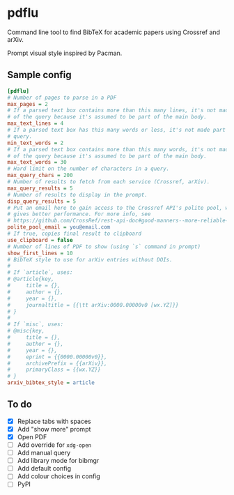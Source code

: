 # pdflu

Command line tool to find BibTeX for academic papers using Crossref and arXiv.

Prompt visual style inspired by Pacman.

## Sample config

```cfg
[pdflu]
# Number of pages to parse in a PDF
max_pages = 2
# If a parsed text box contains more than this many lines, it's not made part
# of the query because it's assumed to be part of the main body.
max_text_lines = 4
# If a parsed text box has this many words or less, it's not made part of the
# query.
min_text_words = 2
# If a parsed text box contains more than this many words, it's not made part
# of the query because it's assumed to be part of the main body.
max_text_words = 30
# Hard limit on the number of characters in a query.
max_query_chars = 200
# Number of results to fetch from each service (Crossref, arXiv).
max_query_results = 5
# Number of results to display in the prompt.
disp_query_results = 5
# Put an email here to gain access to the Crossref API's polite pool, which
# gives better performance. For more info, see
# https://github.com/CrossRef/rest-api-doc#good-manners--more-reliable-service
polite_pool_email = you@email.com
# If true, copies final result to clipboard
use_clipboard = false
# Number of lines of PDF to show (using `s` command in prompt)
show_first_lines = 10
# BibTeX style to use for arXiv entries without DOIs.
#
# If `article`, uses:
# @article{key,
#     title = {},
#     author = {},
#     year = {},
#     journaltitle = {{\tt arXiv:0000.00000v0 [wx.YZ]}}
# }
#
# If `misc`, uses:
# @misc{key,
#     title = {},
#     author = {},
#     year = {},
#     eprint = {{0000.00000v0}},
#     archivePrefix = {{arXiv}},
#     primaryClass = {{wx.YZ}}
# }
arxiv_bibtex_style = article
```

## To do

- [x] Replace tabs with spaces
- [x] Add "show more" prompt
- [x] Open PDF
- [ ] Add override for `xdg-open`
- [ ] Add manual query
- [ ] Add library mode for bibmgr
- [ ] Add default config
- [ ] Add colour choices in config
- [ ] PyPI

